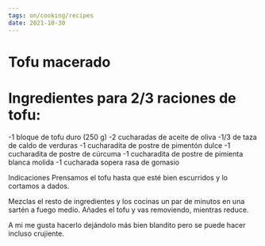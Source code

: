 ```yaml
---
tags: on/cooking/recipes
date: 2021-10-30
---
```

# Tofu macerado
# Ingredientes para 2/3 raciones de tofu:
-1 bloque de tofu duro (250 g)
-2 cucharadas de aceite de oliva
-1/3 de taza de caldo de verduras
-1 cucharadita de postre de pimentón dulce
-1 cucharadita de postre de cúrcuma
-1 cucharadita de postre de pimienta blanca molida
-1 cucharada sopera rasa de gomasio

Indicaciones
Prensamos el tofu hasta que esté bien escurridos y lo cortamos a dados.

Mezclas el resto de ingredientes y los cocinas un par de minutos en una sartén a fuego medio. Añades el tofu y vas removiendo, mientras reduce.

A mi me gusta hacerlo dejándolo más bien blandito pero se puede hacer incluso crujiente.